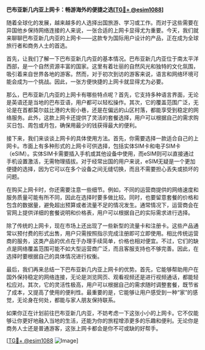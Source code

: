 **巴布亚新几内亚上网卡：畅游海外的便捷之选[[TG💪+ @esim1088](https://t.me/s/esim1088)]**

随着全球化的发展，越来越多的人选择出国旅游、学习或工作。而对于这些需要在异国他乡保持网络连接的人来说，一张合适的上网卡显得尤为重要。今天，我们就来聊聊巴布亚新几内亚的上网卡——这款专为国际用户设计的产品，正在成为全球旅行者和商务人士的首选。

首先，让我们了解一下巴布亚新几内亚的基本情况。巴布亚新几内亚位于南太平洋西部，是一个自然资源丰富的国家。这里有着壮丽的自然风光和独特的文化氛围，吸引着来自世界各地的游客。然而，对于初次到访的游客来说，语言和网络环境可能会成为一个挑战。因此，一张方便快捷的上网卡就显得尤为必要。

那么，巴布亚新几内亚的上网卡有哪些特点呢？首先，它支持多种语言界面，无论是英语还是当地的巴布亚语，用户都可以轻松操作。其次，它的覆盖范围广泛，无论是在首都莫尔兹比港的大街小巷，还是在偏远的山区村落，都能享受到稳定的网络服务。此外，这款上网卡还提供了灵活的套餐选择，用户可以根据自己的需求购买日包、周包或月包，确保用最少的钱获得最大的便利。

接下来，我们来谈谈上网卡的具体使用方法。首先，你需要选择一款适合自己的上网卡。市面上有多种形式的上网卡可供选择，包括实体SIM卡和电子SIM卡（eSIM）。实体SIM卡需要插入手机或其他设备中使用，而eSIM则可以直接通过手机设置激活，无需物理插拔。对于经常出国的用户来说，eSIM无疑是一个更加便捷的选择，因为它可以在多个设备之间无缝切换，而且不需要担心丢失或损坏的问题。

在购买上网卡时，你还需要注意一些细节。例如，不同的运营商提供的网络速度和服务质量可能有所不同，因此在选择时要多做比较。同时，也要留意套餐的价格和包含的数据量，避免超出预算或者流量不足的情况发生。通常情况下，运营商会在官网上提供详细的套餐说明和价格表，用户可以根据自己的实际需求进行选择。

除了传统的上网卡，现在市场上还出现了一些新型的流量卡和注册卡。这些产品通常以预付费的形式出售，用户只需按照指示完成注册即可立即使用。相比传统运营商的服务，这类产品的优点在于办理手续简单，价格也相对便宜。不过，它们的缺点是网络覆盖范围可能不如大型运营商广泛，而且客服支持也不够完善。因此，在选择时要根据自己的具体情况进行权衡。

最后，我们再来总结一下巴布亚新几内亚上网卡的优势。首先，它能够帮助用户在国外保持稳定的网络连接，无论是浏览网页、观看视频还是进行视频通话，都能轻松应对。其次，它的灵活性极高，用户可以根据自己的需求随时调整套餐，既节省了成本，又提高了使用的便利性。最重要的是，它能够让用户感受到一种“家”的感觉，无论身在何处，都能与家人朋友保持联系。

如果你正在计划前往巴布亚新几内亚，不妨考虑一下这张小小的上网卡。它不仅能够让你更好地融入当地的生活，还能为你的旅程增添更多的乐趣和便利。无论你是商务人士还是普通游客，这张上网卡都会是你不可或缺的好帮手。

[[TG💪+ @esim1088](https://t.me/s/esim1088) ![Image](https://i.postimg.cc/4NQfJmqS/Snipaste-2025-05-13-00-14-12.png)]